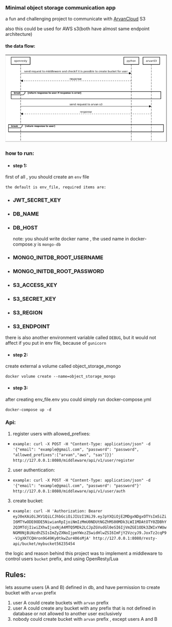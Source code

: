### Minimal object storage communication app

a fun and challenging project to communicate with [ArvanCloud](arvancloud.com) S3

also this could be used for AWS s3(both have almost same endpoint architecture)

#### the data flow:

![Screenshot of Data Flow](data_flow.png)

### how to run:
- #### step 1:
first of all , you should create an `env` file

`the default is env_file, required items are:`

- ### JWT_SECRET_KEY
- ### DB_NAME
- ### DB_HOST
  note: you should write docker name , the used name in docker-compose.y is `mongo-db` 
- ### MONGO_INITDB_ROOT_USERNAME
- ### MONGO_INITDB_ROOT_PASSWORD
- ### S3_ACCESS_KEY
- ### S3_SECRET_KEY
- ### S3_REGION
- ### S3_ENDPOINT

there is also another environment variable called `DEBUG`, but it would not affect if you put in env file, because of `gunicorn`
- #### step 2:
create external a volume called object_storage_mongo

`docker volume create --name=object_storage_mongo`
- #### step 3:
after creating env_file.env you could simply run docker-compose.yml

`docker-compose up -d`


### Api:
1. register users with allowed_prefixes:

 - `example: curl -X POST -H "Content-Type: application/json" -d '{"email": "example@gmail.com", "password": "password", "allowed_prefixes":["arvan","aws", "sas"]}}' http://127.0.0.1:8080/middleware/api/v1/user/register`

2. user authentication:

 - `example: curl -X POST -H "Content-Type: application/json" -d '{"email": "example@gmail.com", "password": "password"}' http://127.0.0.1:8080/middleware/api/v1/user/auth`

3. create bucket:

 - `example: curl -H 'Authorization: Bearer eyJ0eXAiOiJKV1QiLCJhbGciOiJIUzI1NiJ9.eyJpYXQiOjE2MDgxNDgxOTYsIm5iZiI6MTYwODE0ODE5NiwianRpIjoiNmIzMmU0NDUtNGZhMS00MDk3LWI1MDAtOTY0ZDBhY2Q3MTdjIiwiZXhwIjoxNjA4MTQ5MDk2LCJpZGVudGl0eSI6IjVmZGE1ODk3ZWIxYWUwNGM0NjBiNzdhZSIsImZyZXNoIjpmYWxzZSwidHlwZSI6ImFjY2VzcyJ9.JoxTz2cqP9-VJgXKTCQHron9G49Ky0tkwZur406sMjA' http://127.0.0.1:8080/resty-api/bucket/mybucket56235454`
   

the logic and reason behind this project was to implement a middleware to control users `bucket` prefix, and using OpenResty/Lua

## Rules:
lets assume users (A and B) defined in db, and have permission to create bucket with `arvan` prefix 
1. user A could create buckets with `arvan` prefix
2. user A could create any bucket with any prefix that is not defined in database or not allowed to another user exclusively
3. nobody could create bucket with `arvan` prefix , except users A and B


